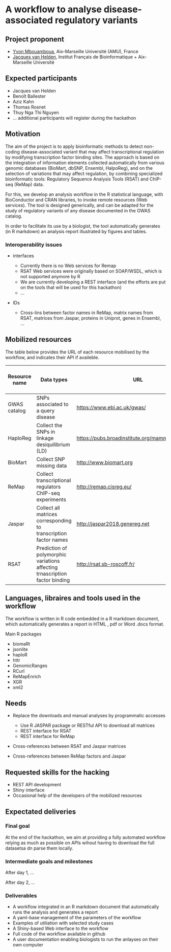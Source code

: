 # A workflow to analyse disease-associated regulatory variants


## Project proponent

- [Yvon Mbouamboua](https://github.com/yvonfrid), Aix-Marseille Université (AMU), France
- [Jacques van Helden](https://github.com/jvanheld), Institut Français de Bioinformatique + Aix-Marseille Université
## Expected participants

- Jacques van Helden
- Benoît Ballester
- Aziz Kahn
- Thomas Rosnet
- Thuy Nga Thi Nguyen
- ... additional participants will register during the hackathon

## Motivation

The aim of the project is to apply bioinformatic methods to detect non-coding disease-associated variant that may affect transcriptional regulation by modifying transcription factor binding sites. The approach is based on the integration of information elements collected automatically from various genomic databases (BioMart, dbSNP, Ensembl, HalpoReg), and on the selection of variations that may affect regulation, by combining specialized bioinformatic tools: Regulatory Sequence Analysis Tools (RSAT) and ChIP-seq (ReMap) data. 

For this, we develop an analysis workflow in the R statistical language, with BioConductor and CRAN libraries, to invoke remote resources (Web services). The tool is designed generically, and can be adapted for the study of regulatory variants of any disease documented in the GWAS catalog. 

In order to facilitate its use by a biologist, the tool automatically generates (in R markdown) an analysis report illustrated by figures and tables.

### Interoperability issues

- interfaces
    - Currently there is no Web services for Remap
    - RSAT Web services were originally based on SOAP/WSDL, which is not supported anymore by R
    - We are currently developing a REST interface (and the efforts are put on the tools that will be used for this hackathon)
    - ...
    
- IDs
    - Cross-lins between factor names in ReMap, matrix names from RSAT, matrices from Jaspar, proteins in Uniprot, genes in Ensembl, ...
    

## Mobilized resources

The table below provides the URL of each resource mobilised by the workflow, and indicates their API if availeble. 


| Resource name | Data types |  URL | Access mode in the workflow |
|--------------|--------------------|----------------------------------------|-------------------|
| GWAS catalog | SNPs associated to a query disease | <https://www.ebi.ac.uk/gwas/> | ftp download |
| HaploReg |Collect the SNPs in linkage desiquilibrium (LD) | <https://pubs.broadinstitute.org/mammals/haploreg/> | R package|
| BioMart | Collect SNP missing data| <http://www.biomart.org> | R package|
| ReMap | Collect transcriptional regulators ChIP-seq experiments | <http://remap.cisreg.eu/> | Web interface, to be converted to REST |
| Jaspar |Collect all matrices corresponding to transcription factor names| <http://jaspar2018.genereg.net> | ftp download, to be converted to REST |
| RSAT | Prediction of polymorphic variations affecting trnascription factor binding | <http://rsat.sb-roscoff.fr/> | Web interface, to be converted to REST |

## Languages, libraires and tools used in the workflow

The workflow is written in R code embedded in a R markdown document, which automatically generates a report in HTML , pdf or Word .docs format.                                                                                           

Main R packages

- biomaRt
- jsonlite
- haploR
- httr
- GenomicRanges
- RCurl
- ReMapEnrich
- XGR
- xml2


## Needs

- Replace the downloads and manual analyses by programmatic accesses

    - Use R JASPAR package or RESTful API  to download all matrices
    - REST interface for RSAT
    - REST interface for ReMap

- Cross-references between RSAT and Jaspar matrices 
- Cross-references between ReMap factors and Jaspar

## Requested skills for the hacking

- REST API development
- Shiny interface
- Occasional help of the developers of the mobilized resources


## Expectated deliveries

### Final goal

At the end of the hackathon, we aim at providing a fully automated workflow relying as much as possible on APIs wihout having to download the full datasetsa dn parse them locally. 


### Intermediate goals and milestones

After day 1, ...

After day 2, ...

### Deliverables

- A workflow integrated in an R markdown document that automatically runs the analysis and generates a report
- A yaml-base management of the parameters of the workflow
- Examples of utiliation with selected study cases
- A Shiny-based Web interface to the workflow
- Full code of the workflow available in github
- A user documentation enabling biologists to run the anlayses on  their own computer


